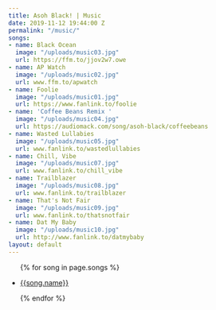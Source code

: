 ```yaml
---
title: Asoh Black! | Music
date: 2019-11-12 19:44:00 Z
permalink: "/music/"
songs:
- name: Black Ocean
  image: "/uploads/music03.jpg"
  url: https://ffm.to/jjov2w7.owe
- name: AP Watch
  image: "/uploads/music02.jpg"
  url: www.ffm.to/apwatch 
- name: Foolie
  image: "/uploads/music01.jpg"
  url: https://www.fanlink.to/foolie 
- name: 'Coffee Beans Remix '
  image: "/uploads/music04.jpg"
  url: https://audiomack.com/song/asoh-black/coffeebeans
- name: Wasted Lullabies
  image: "/uploads/music05.jpg"
  url: www.fanlink.to/wastedlullabies
- name: Chill, Vibe
  image: "/uploads/music07.jpg"
  url: www.fanlink.to/chill_vibe 
- name: Trailblazer
  image: "/uploads/music08.jpg"
  url: www.fanlink.to/trailblazer 
- name: That's Not Fair
  image: "/uploads/music09.jpg"
  url: www.fanlink.to/thatsnotfair 
- name: Dat My Baby
  image: "/uploads/music10.jpg"
  url: http://www.fanlink.to/datmybaby
layout: default
---
```


<div class="container music">
  <section class="intro"></section>
  <ul class="songs">
    {% for song in page.songs %}
    <li>
      <a target= "_blank" href="{{ song.url }}">
        <div class="song" style='background-image: url({% asset "{{ song.image }}" @path %});'>
          <p class="song-title">{{song.name}}</p>
        </div>
      </a>
    </li>
    {% endfor %}
  </ul>

</div>